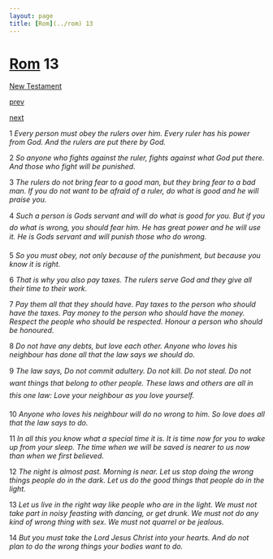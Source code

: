 ```yaml
---
layout: page
title: [Rom](../rom) 13
---
```


# [Rom](../rom) 13

[New Testament](/new-testament)


[prev](rom-12.html)


[next](rom-14.html)

1 _Every person must obey the rulers over him. Every ruler has his power from God. And the rulers are put there by God._

2 _So anyone who fights against the ruler, fights against what God put there. And those who fight will be punished._

3 _The rulers do not bring fear to a good man, but they bring fear to a bad man. If you do not want to be afraid of a ruler, do what is good and he will praise you._

4 _Such a person is Gods servant and will do what is good for you. But if you do what is wrong, you should fear him. He has great power and he will use it. He is Gods servant and will punish those who do wrong._

5 _So you must obey, not only because of the punishment, but because you know it is right._

6 _That is why you also pay taxes. The rulers serve God and they give all their time to their work._

7 _Pay them all that they should have. Pay taxes to the person who should have the taxes.  Pay money to the person who should have the money. Respect the people who should be respected. Honour a person who should be honoured._

8 _Do not have any debts, but love each other. Anyone who loves his neighbour has done all that the law says we should do._

9 _The law says, Do not commit adultery. Do not kill. Do not steal. Do not want things that belong to other people. These laws and others are all in this one law: Love your neighbour as you love yourself._

10 _Anyone who loves his neighbour will do no wrong to him. So love does all that the law says to do._

11 _In all this you know what a special time it is. It is time now for you to wake up from your sleep. The time when we will be saved is nearer to us now than when we first believed._

12 _The night is almost past. Morning is near. Let us stop doing the wrong things people do in the dark. Let us do the good things that people do in the light._

13 _Let us live in the right way like people who are in the light. We must not take part in noisy feasting with dancing, or get drunk. We must not do any kind of wrong thing with sex. We must not quarrel or be jealous._

14 _But you must take the Lord Jesus Christ into your hearts. And do not plan to do the wrong things your bodies want to do._

